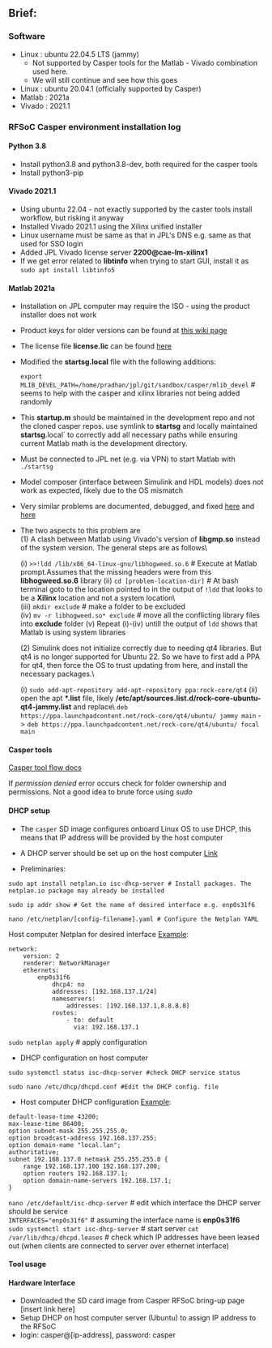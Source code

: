## Brief:

### Software

- Linux : ubuntu 22.04.5 LTS (jammy)
    - Not supported by Casper tools for the Matlab - Vivado combination used here. 
    - We will still continue and see how this goes
- Linux : ubuntu 20.04.1 (officially supported by Casper)
- Matlab : 2021a
- Vivado : 2021.1

### RFSoC Casper environment installation log

#### Python 3.8
- Install python3.8 and python3.8-dev, both required for the casper tools
- Install python3-pip

#### Vivado 2021.1
- Using ubuntu 22.04 - not exactly supported by the caster tools install workflow, but risking it anyway
- Installed Vivado 2021.1 using the Xilinx unified installer
- Linux username must be same as that in JPL's DNS e.g. same as that used for SSO login
- Added JPL Vivado license server __2200@cae-lm-xilinx1__
- If we get error related to __libtinfo__ when trying to start GUI, install it as `sudo apt install libtinfo5`

#### Matlab 2021a
- Installation on JPL computer may require the ISO - using the product installer does not work
- Product keys for older versions can be found at [this wiki page](https://wiki.jpl.nasa.gov/display/plmssa/ECAE+Knowledge+Base+-+MATLAB+FAQ+and+User+Self+Guide)
- The license file __license.lic__ can be found [here](https://opencae.jpl.nasa.gov/portal/#/tool-detail/541531592)
- Modified the __startsg.local__ file with the following additions:

    `export MLIB_DEVEL_PATH=/home/pradhan/jpl/git/sandbox/casper/mlib_devel` # seems to help with the casper and xilinx libraries not being added randomly

- This __startup.m__ should be maintained in the development repo and not the cloned casper repos. use symlink to __startsg__ and locally maintained __startsg__.local` to correctly add all necessary paths while ensuring current Matlab math is the development directory.

- Must be connected to JPL net (e.g. via VPN) to start Matlab with `./startsg`

- Model composer (interface between Simulink and HDL models) does not work as expected, likely due to the OS mismatch

- Very similar problems are documented, debugged, and fixed [here](https://strath-sdr.github.io/tools/matlab/sysgen/vivado/linux/2021/01/28/sysgen-on-20-04.html) and [here](https://gist.github.com/dcxSt/13f0760ee423082f15e151170b943fa6)
- The two aspects to this problem are \
    (1) A clash between Matlab using Vivado's version of __libgmp.so__ instead of the system version. The general steps are as follows\
     
    (i) `>>!ldd /lib/x86_64-linux-gnu/libhogweed.so.6` # Execute at Matlab prompt.Assumes that the missing headers were from this __libhogweed.so.6__ library
    (ii) `cd [problem-location-dir]` # At bash terminal goto to the location pointed to in the output of `!ldd` that looks to be a __Xilinx__ location and not a system location\    
    (iii) `mkdir exclude` # make a folder to be excluded\
    (iv) `mv -r libhogweed.so* exclude` # move all the conflicting library files into __exclude__ folder
    (v) Repeat (i)-(iv) untill the output of `ldd` shows that Matlab is using system libraries

    (2) Simulink does not initialize correctly due to needing qt4 libraries. But qt4 is no longer supported for Ubuntu 22. So we have to first add a PPA for qt4, then force the OS to trust updating from here, and install the necessary packages.\

    (i) `sudo add-apt-repository add-apt-repository ppa:rock-core/qt4`
    (ii) open the apt __*.list__ file, likely __/etc/apt/sources.list.d/rock-core-ubuntu-qt4-jammy.list__ and replace\ 
    `deb https://ppa.launchpadcontent.net/rock-core/qt4/ubuntu/ jammy main` -> `deb https://ppa.launchpadcontent.net/rock-core/qt4/ubuntu/ focal main`



#### Casper tools
[Casper tool flow docs](https://casper-toolflow.readthedocs.io/projects/tutorials/en/latest/tutorials/rfsoc/tut_getting_started.html)

If *permission denied* error occurs check for folder ownership and permissions. Not a good idea to brute force using *sudo*

#### DHCP setup
- The `casper` SD image configures onboard Linux OS to use DHCP, this means that IP address will be provided by the host computer
- A DHCP server should be set up on the host computer [Link](https://medium.com/@sydasif78/setting-up-a-dhcp-server-on-ubuntu-a-guide-for-network-engineer-d620c5d7afb2)

- Preliminaries:
```
sudo apt install netplan.io isc-dhcp-server # Install packages. The netplan.io package may already be installed

sudo ip addr show # Get the name of desired interface e.g. enp0s31f6

nano /etc/netplan/[config-filename].yaml # Configure the Netplan YAML
```
Host computer Netplan for desired interface [Example](https://documentation.ubuntu.com/server/explanation/networking/configuring-networks/):
```
network:
    version: 2
    renderer: NetworkManager
    ethernets:
        enp0s31f6
            dhcp4: no
            addresses: [192.168.137.1/24]
            nameservers:
                addresses: [192.168.137.1,8.8.8.8]
            routes:
                - to: default
                  via: 192.168.137.1
```
`sudo netplan apply` # apply configuration

- DHCP configuration on host computer
```
sudo systemctl status isc-dhcp-server #check DHCP service status

sudo nano /etc/dhcp/dhcpd.conf #Edit the DHCP config. file
```
- Host computer DHCP configuration [Example](https://medium.com/@sydasif78/setting-up-a-dhcp-server-on-ubuntu-a-guide-for-network-engineer-d620c5d7afb2):
```
default-lease-time 43200;
max-lease-time 86400;
option subnet-mask 255.255.255.0;
option broadcast-address 192.168.137.255;
option domain-name "local.lan";
authoritative;
subnet 192.168.137.0 netmask 255.255.255.0 {
    range 192.168.137.100 192.168.137.200;
    option routers 192.168.137.1;
    option domain-name-servers 192.168.137.1;
}
```
`nano /etc/default/isc-dhcp-server` # edit which interface the DHCP server should be service\
`INTERFACES="enp0s31f6"` # assuming the interface name is __enp0s31f6__\
`sudo systemctl start isc-dhcp-server` # start server
`cat /var/lib/dhcp/dhcpd.leases` # check which IP addresses have been leased out (when clients are connected to server over ethernet interface)

#### Tool usage


#### Hardware Interface
- Downloaded the SD card image from Casper RFSoC bring-up page [insert link here]
- Setup DHCP on host computer server (Ubuntu) to assign IP address to the RFSoC
- login: casper@[ip-address], password: casper
